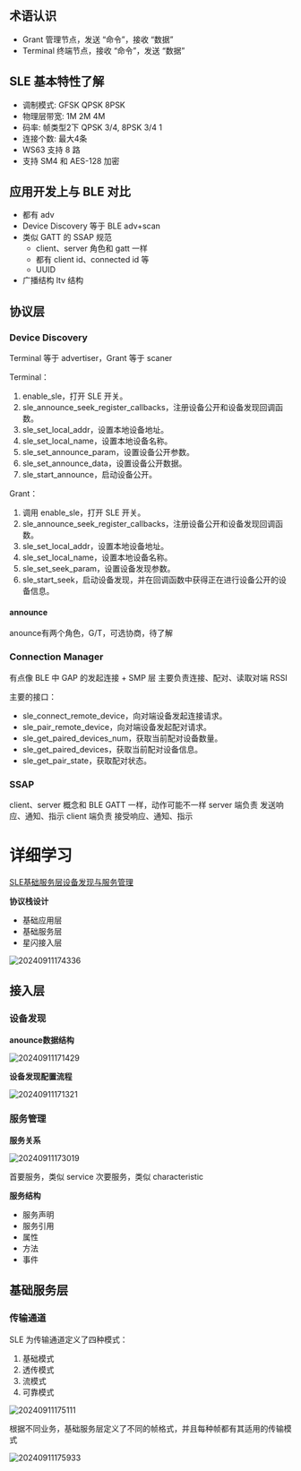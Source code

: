 
## 术语认识

* Grant 管理节点，发送 “命令”，接收 “数据”
* Terminal 终端节点，接收 “命令”，发送 “数据”

## SLE 基本特性了解

* 调制模式: GFSK QPSK 8PSK
* 物理层带宽: 1M 2M 4M
* 码率: 帧类型2下 QPSK 3/4, 8PSK 3/4 1
* 连接个数: 最大4条
* WS63 支持 8 路
* 支持 SM4 和 AES-128 加密

## 应用开发上与 BLE 对比

* 都有 adv
* Device Discovery 等于 BLE adv+scan
* 类似 GATT 的 SSAP 规范
  * client、server 角色和 gatt 一样
  * 都有 client id、connected id 等
  * UUID
* 广播结构 ltv 结构

## 协议层

### Device Discovery

Terminal 等于 advertiser，Grant 等于 scaner

Terminal：
1. enable_sle，打开 SLE 开关。
2. sle_announce_seek_register_callbacks，注册设备公开和设备发现回调函数。
3. sle_set_local_addr，设置本地设备地址。
4. sle_set_local_name，设置本地设备名称。
5. sle_set_announce_param，设置设备公开参数。
6. sle_set_announce_data，设置设备公开数据。
7. sle_start_announce，启动设备公开。

Grant：
1. 调用 enable_sle，打开 SLE 开关。
2. sle_announce_seek_register_callbacks，注册设备公开和设备发现回调函数。
3. sle_set_local_addr，设置本地设备地址。
4. sle_set_local_name，设置本地设备名称。
5. sle_set_seek_param，设置设备发现参数。
6. sle_start_seek，启动设备发现，并在回调函数中获得正在进行设备公开的设备信息。

#### announce

anounce有两个角色，G/T，可选协商，待了解

### Connection Manager

有点像 BLE 中 GAP 的发起连接 + SMP 层
主要负责连接、配对、读取对端 RSSI

主要的接口：
* sle_connect_remote_device，向对端设备发起连接请求。
* sle_pair_remote_device，向对端设备发起配对请求。
* sle_get_paired_devices_num，获取当前配对设备数量。
* sle_get_paired_devices，获取当前配对设备信息。
* sle_get_pair_state，获取配对状态。

### SSAP

client、server 概念和 BLE GATT 一样，动作可能不一样
server 端负责 发送响应、通知、指示
client 端负责 接受响应、通知、指示

# 详细学习

[SLE基础服务层设备发现与服务管理](D:\Project\sle\星闪原始资料\星闪无线通信系统基础服务层设备发现与服务管理.pdf)

**协议栈设计**

* 基础应用层
* 基础服务层
* 星闪接入层

![20240911174336](https://cdn.jsdelivr.net/gh/24849748/PicBed/ob/20240911174336.png)


## 接入层

### 设备发现

**anounce数据结构**

![20240911171429](https://cdn.jsdelivr.net/gh/24849748/PicBed/ob/20240911171429.png)

**设备发现配置流程**

![20240911171321](https://cdn.jsdelivr.net/gh/24849748/PicBed/ob/20240911171321.png)


### 服务管理

**服务关系**

![20240911173019](https://cdn.jsdelivr.net/gh/24849748/PicBed/ob/20240911173019.png)

首要服务，类似 service
次要服务，类似 characteristic

**服务结构**

* 服务声明
* 服务引用
* 属性
* 方法
* 事件

## 基础服务层

### 传输通道

SLE 为传输通道定义了四种模式：
1. 基础模式
2. 透传模式
3. 流模式
4. 可靠模式

![20240911175111](https://cdn.jsdelivr.net/gh/24849748/PicBed/ob/20240911175111.png)

根据不同业务，基础服务层定义了不同的帧格式，并且每种帧都有其适用的传输模式

![20240911175933](https://cdn.jsdelivr.net/gh/24849748/PicBed/ob/20240911175933.png)